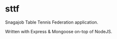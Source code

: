 sttf
====

Snagajob Table Tennis Federation application.

Written with Express &amp; Mongoose on-top of NodeJS.
